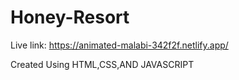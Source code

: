 # Honey-Resort

Live link:
https://animated-malabi-342f2f.netlify.app/

Created Using HTML,CSS,AND JAVASCRIPT

